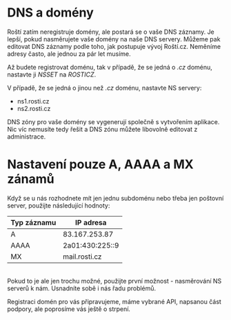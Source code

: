 # DNS a domény

Roští zatím neregistruje domény, ale postará se o vaše DNS záznamy. Je lepší, pokud nasměrujete vaše domény na naše DNS servery. Můžeme pak editovat DNS záznamy podle toho, jak postupuje vývoj Roští.cz. Neměníme adresy často, ale jednou za pár let musíme.

Až budete registrovat doménu, tak v případě, že se jedná o _.cz_ doménu, nastavte ji *NSSET* na *ROSTICZ*.

V případě, že se jedná o jinou než _.cz_ doménu, nastavte NS servery:

* ns1.rosti.cz
* ns2.rosti.cz

DNS zóny pro vaše domény se vygenerují společně s vytvořením aplikace. Nic víc nemusíte tedy řešit a DNS zónu můžete libovolně editovat z administrace.

# Nastavení pouze A, AAAA a MX zánamů

Když se u nás rozhodnete mít jen jednu subdoménu nebo třeba jen poštovní server, použijte následující hodnoty:

| Typ záznamu | IP adresa            |
|-------------|----------------------|
| A           | 83.167.253.87        |
| AAAA        | 2a01:430:225::9      |
| MX          | mail.rosti.cz        |


<br>
Pokud to je ale jen trochu možné, použijte první možnost - nasměrování NS serverů k nám. Usnadníte sobě i nás řadu problémů.

Registraci domén pro vás připravujeme, máme vybrané API, napsanou část podpory, ale poprosíme vás ještě o strpení.
